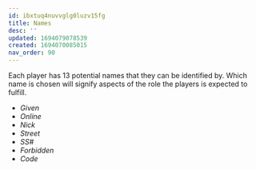 ```yaml
---
id: ibxtuq4nuvvglg0luzv15fg
title: Names
desc: ''
updated: 1694079078539
created: 1694070085015
nav_order: 90
---
```


Each player has 13 potential names that they can be identified by. Which name is chosen will signify aspects of the role the players is expected to fulfill.

* *Given*
* *Online*
* *Nick*
* *Street*
* *SS#*
* *Forbidden*
* *Code*
